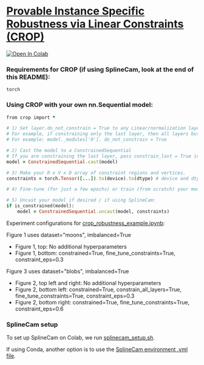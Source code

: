 # [Provable Instance Specific Robustness via Linear Constraints (CROP)](https://openreview.net/forum?id=aVbG8bM1wg)
[![Open In Colab](https://colab.research.google.com/assets/colab-badge.svg)](https://colab.research.google.com/drive/1HvQZJd9b3pgmjr5K6QUu_M9rtRA-Pvau)

### Requirements for CROP (if using SplineCam, look at the end of this README):
```
torch
```


### Using CROP with your own nn.Sequential model:

```ruby
from crop import *

# 1) Set layer.do_not_constrain = True to any Linear/normalization layer that should not be constrained
# For example, if constraining only the last layer, then all layers but the last need to have .do_not_constrain = True before casting.
# For example: model._modules['0']. do_not_constrain = True

# 2) Cast the model to a ConstrainedSequential
# If you are constraining the last layer, pass constrain_last = True in the cast() function.
model = ConstrainedSequential.cast(model)

# 3) Make your R x V x D array of constraint regions and vertices.
constraints = torch.Tensor([...]).to(device).to(dtype) # device and dtype should match those of your model

# 4) Fine-tune (for just a few epochs) or train (from scratch) your model on the constraints

# 5) Uncast your model if desired / if using SplineCam:
if is_constrained(model):
    model = ConstrainedSequential.uncast(model, constraints)
```


Experiment configurations for [crop_robustness_example.ipynb](crop_robustness_example.ipynb):


Figure 1 uses dataset="moons", imbalanced=True
* Figure 1, top: No additional hyperparameters
* Figure 1, bottom: constrained=True, fine_tune_constraints=True, constraint_eps=0.3

Figure 3 uses dataset="blobs", imbalanced=True
* Figure 2, top left and right: No additional hyperparameters
* Figure 2, bottom left: constrained=True, constrain_all_layers=True, fine_tune_constraints=True, constraint_eps=0.3
* Figure 2, bottom right: constrained=True, fine_tune_constraints=True, constraint_eps=0.6


### SplineCam setup

To set up SplineCam on Colab, we run [splinecam_setup.sh](splinecam_setup.sh).

If using Conda, another option is to use the [SplineCam environment .yml file](https://github.com/AhmedImtiazPrio/splinecam/blob/main/environment.yml).
